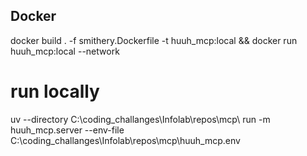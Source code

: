## Docker

docker build . -f smithery.Dockerfile -t huuh_mcp:local && docker run huuh_mcp:local --network

# run locally

uv --directory C:\coding_challanges\Infolab\repos\mcp\ run -m huuh_mcp.server --env-file C:\coding_challanges\Infolab\repos\mcp\huuh_mcp\.env